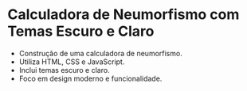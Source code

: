 # Calculadora de Neumorfismo com Temas Escuro e Claro

* Construção de uma calculadora de neumorfismo.
* Utiliza HTML, CSS e JavaScript.
* Inclui temas escuro e claro.
* Foco em design moderno e funcionalidade.

